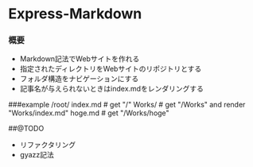 # Express-Markdown
### 概要
* Markdown記法でWebサイトを作れる
* 指定されたディレクトリをWebサイトのリポジトリとする
* フォルダ構造をナビゲーションにする
* 記事名が与えられないときはindex.mdをレンダリングする

###example
    /root/ index.md # get "/"
           Works/    # get "/Works" and render "Works/index.md"
           			 hoge.md # get "/Works/hoge"

##@TODO
* リファクタリング
* gyazz記法